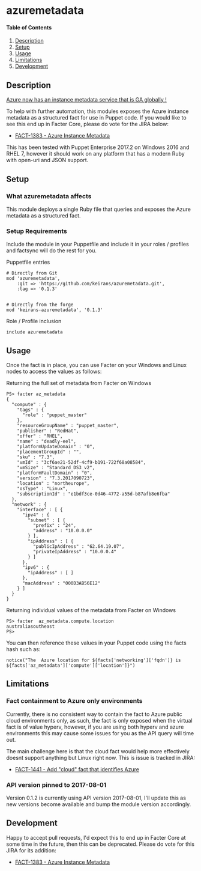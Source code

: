 # azuremetadata

#### Table of Contents

1. [Description](#description)
2. [Setup](#setup)
3. [Usage](#usage)
4. [Limitations](#limitations)
5. [Development](#development)

## Description

[Azure now has an instance metadata service that is GA globally !](https://docs.microsoft.com/en-us/azure/virtual-machines/virtual-machines-instancemetadataservice-overview)

To help with further automation, this modules exposes the Azure instance metadata as a structured fact for use in Puppet code.
If you would like to see this end up in Facter Core, please do vote for the JIRA below:
* [FACT-1383 - Azure Instance Metadata ](https://tickets.puppetlabs.com/browse/FACT-1383)

This has been tested with Puppet Enterprise 2017.2 on Windows 2016 and RHEL 7, however it should work on any platform that has a modern Ruby with open-uri and JSON support.

## Setup

### What azuremetadata affects 
This module deploys a single Ruby file that queries and exposes the Azure metadata as a structured fact.

### Setup Requirements

Include the module in your Puppetfile and include it in your roles / profiles and  factsync will do the rest for you.

Puppetfile entries


    # Directly from Git
    mod 'azuremetadata',
        :git => 'https://github.com/keirans/azuremetadata.git',
        :tag => '0.1.3'

    
    # Directly from the forge
    mod 'keirans-azuremetadata', '0.1.3'


Role / Profile inclusion



    include azuremetadata
    


## Usage

Once the fact is in place, you can use Facter on your Windows and Linux nodes to access the values as follows:


Returning the full set of metadata from Facter on Windows

    PS> facter az_metadata
    {
      "compute" : {
        "tags" : {
          "role" : "puppet_master"
        },
        "resourceGroupName" : "puppet_master",
        "publisher" : "RedHat",
        "offer" : "RHEL",
        "name" : "deadly-eel",
        "platformUpdateDomain" : "0",
        "placementGroupId" : "",
        "sku" : "7.3",
        "vmId" : "3cf6ae21-52df-4cf9-b191-722f68a08584",
        "vmSize" : "Standard_DS3_v2",
        "platformFaultDomain" : "0",
        "version" : "7.3.2017090723",
        "location" : "northeurope",
        "osType" : "Linux",
        "subscriptionId" : "e1bdf3ce-0d46-4772-a55d-b87afb8e6fba"
      },
      "network" : {
        "interface" : [ {
          "ipv4" : {
            "subnet" : [ {
              "prefix" : "24",
              "address" : "10.0.0.0"
            } ],
            "ipAddress" : [ {
              "publicIpAddress" : "62.64.19.07",
              "privateIpAddress" : "10.0.0.4"
            } ]
          },
          "ipv6" : {
            "ipAddress" : [ ]
          },
          "macAddress" : "000D3AB56E12"
        } ]
      }
    }

Returning individual values of the metadata from Facter on Windows


    PS> facter  az_metadata.compute.location
    australiasoutheast
    PS>
    
You can then reference these values in your Puppet code using the facts hash such as:

    notice("The  Azure location for ${facts['networking']['fqdn']} is ${facts['az_metadata']['compute']['location']}")


## Limitations

### Fact containment to Azure only environments
Currently, there is no consistent way to contain the fact to Azure public cloud environments only, as such, the fact is only exposed when the virtual fact is of value  hyperv, however, if you are using both hyperv and azure environments this may cause some issues for you as the API query will time out.

The main challenge here is that the cloud fact would help more effectively doesnt support anything but Linux right now. 
This is issue is tracked in JIRA: 
* [FACT-1441 - Add "cloud" fact that identifies Azure](https://tickets.puppetlabs.com/browse/FACT-1441)

### API version pinned to 2017-08-01
Version 0.1.2 is currently using API version 2017-08-01, I'll update this as new versions become available and bump the module version accordingly.

## Development
Happy to accept pull requests, I'd expect this to end up in Facter Core at some time in the future, then this can be deprecated.
Please do vote for this JIRA for its addition: 
* [FACT-1383 - Azure Instance Metadata ](https://tickets.puppetlabs.com/browse/FACT-1383)
